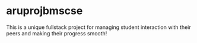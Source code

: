 # aruprojbmscse
This is a unique fullstack project for managing student interaction with their peers and making their progress smooth!
